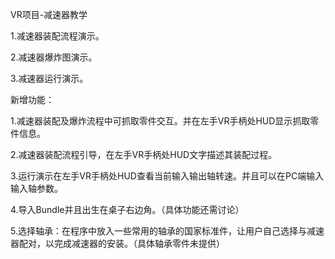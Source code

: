 VR项目-减速器教学

1.减速器装配流程演示。

2.减速器爆炸图演示。

3.减速器运行演示。


新增功能：

1.减速器装配及爆炸流程中可抓取零件交互。并在左手VR手柄处HUD显示抓取零件信息。

2.减速器装配流程引导，在左手VR手柄处HUD文字描述其装配过程。

3.运行演示在左手VR手柄处HUD查看当前输入输出轴转速。并且可以在PC端输入输入轴参数。

4.导入Bundle并且出生在桌子右边角。（具体功能还需讨论）

5.选择轴承：在程序中放入一些常用的轴承的国家标准件，让用户自己选择与减速器配对，以完成减速器的安装。（具体轴承零件未提供）
